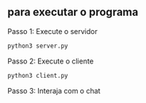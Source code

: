 ## para executar o programa

Passo 1: Execute o servidor

```bash
python3 server.py

```
Passo 2: Execute o cliente

```bash
python3 client.py

```
Passo 3: Interaja com o chat